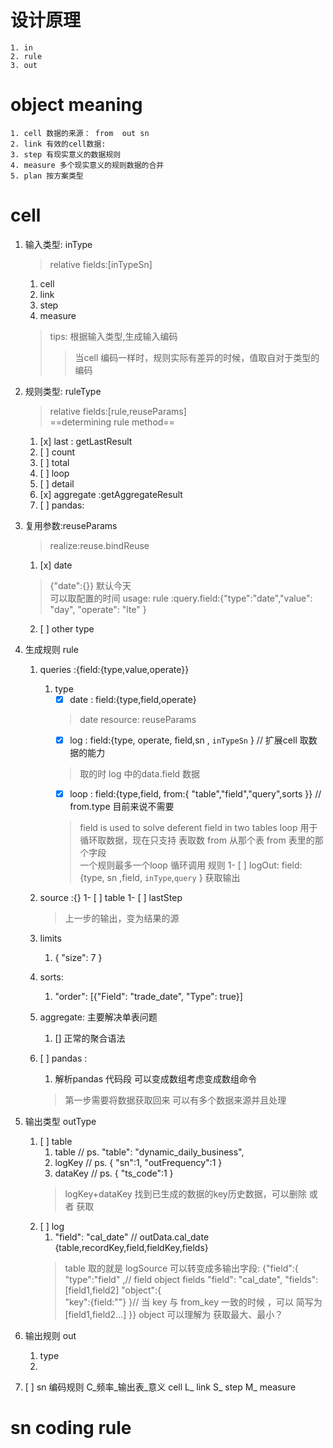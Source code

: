# 设计原理
    1. in
    2. rule
    3. out



# object meaning 
    1. cell 数据的来源： from  out sn
    2. link 有效的cell数据: 
    3. step 有现实意义的数据规则
    4. measure 多个现实意义的规则数据的合并
    5. plan 按方案类型


# cell
1. 输入类型: inType
   > relative fields:[inTypeSn]
   1. cell
   2. link
   3. step
   4. measure
   >tips:
     根据输入类型,生成输入编码
     >> 当cell 编码一样时，规则实际有差异的时候，值取自对于类型的编码

2. 规则类型: ruleType 
    > relative fields:[rule,reuseParams]  
    >  ==determining rule method==
    1. [x] last : getLastResult
    2. [ ] count
    3. [ ] total
    4. [ ] loop
    5. [ ] detail
    6. [x] aggregate :getAggregateResult
    7. [ ] pandas: 
3. 复用参数:reuseParams 
   > realize:reuse.bindReuse
   1. [x] date  
   >  {"date":{}} 默认今天  
   > 可以取配置的时间 
   >usage: rule :query.field:{"type":"date","value": "day", "operate": "lte" }  
   2. [ ]  other type
4. 生成规则 rule 
    1. queries :{field:{type,value,operate}}
       1. type
          - [x] date : field:{type,field,operate} 
          > date resource: reuseParams
          - [x] log  : field:{type, operate, field,sn , `inTypeSn` } // 扩展cell 取数据的能力
          > 取的时 log 中的data.field 数据 
          - [x] loop : field:{type,field, from:{ "table","field","query",sorts }}  // from.type 目前来说不需要
          > field is used to solve  deferent field in two tables
          > loop 用于 循环取数据，现在只支持 表取数  from 从那个表  from 表里的那个字段  
          > 一个规则最多一个loop 循环调用 规则
          1- [ ] logOut: field:{type, sn ,field, `inType`,`query`  } 
          > 获取输出
        
    1. source :{}
          1- [ ] table 
          1- [ ] lastStep
          > 上一步的输出，变为结果的源
    2. limits
        1. { "size": 7 }
    3. sorts:
        1. "order": [{"Field": "trade_date", "Type": true}]    
    4. aggregate: 主要解决单表问题
        1. [] 正常的聚合语法       
    5. [ ] pandas :
        1. 解析pandas 代码段 可以变成数组考虑变成数组命令
        > 第一步需要将数据获取回来 
        > 可以有多个数据来源并且处理
6. 输出类型 outType
   1. [ ] table
        1. table // ps. "table": "dynamic_daily_business",
        2. logKey  // ps. { "sn":1, "outFrequency":1 }
        3. dataKey // ps. { "ts_code":1 }
        > logKey+dataKey 找到已生成的数据的key历史数据，可以删除 或者 获取
   2. [ ]  log
        1. "field": "cal_date" // outData.cal_date
         {table,recordKey,field,fieldKey,fields}
         > table 取的就是 logSource 
         可以转变成多输出字段:
         {"field":{
             "type":"field" ,// field object  fields
             "field": "cal_date",
             "fields":[field1,field2] 
             "object":{   
                 "key":{field:""}
             }// 当 key 与 from_key 一致的时候 ，可以 简写为 [field1,field2...]
         }}
        >object 可以理解为 获取最大、最小？
   
7. 输出规则 out 
   1. type 
   2. 
   
8. [ ] sn 编码规则
    C_频率_输出表_意义  cell
    L_  link
    S_  step
    M_  measure

# sn coding rule



